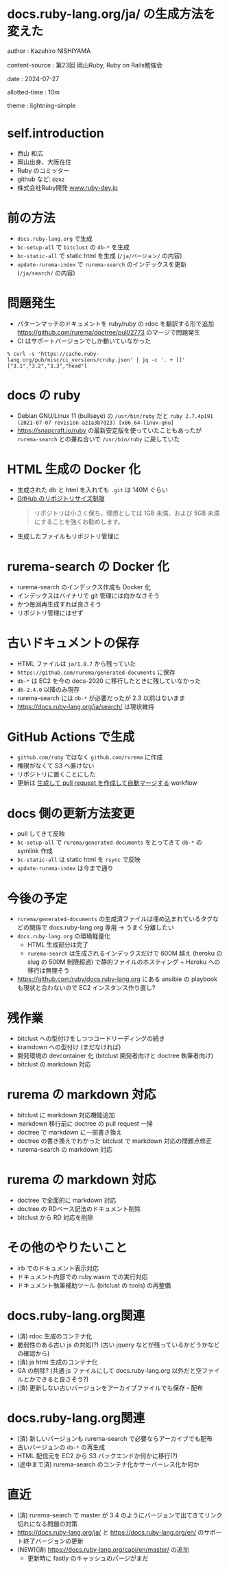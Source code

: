 # docs.ruby-lang.org/ja/ の生成方法を変えた

author
:   Kazuhiro NISHIYAMA

content-source
:   第23回 岡山Ruby, Ruby on Rails勉強会

date
:   2024-07-27

allotted-time
:   10m

theme
:   lightning-simple

# self.introduction

- 西山 和広
- 岡山出身、大阪在住
- Ruby のコミッター
- github など: `@znz`
- 株式会社Ruby開発 www.ruby-dev.jp

# 前の方法

- `docs.ruby-lang.org` で生成
- `bc-setup-all` で `bitclust` の `db-*` を生成
- `bc-static-all` で static html を生成 (`/ja/バージョン/` の内容)
- `update-rurema-index` で `rurema-search` のインデックスを更新 (`/ja/search/` の内容)

# 問題発生

- パターンマッチのドキュメントを ruby/ruby の rdoc を翻訳する形で追加 <https://github.com/rurema/doctree/pull/2773>
  のマージで問題発生
- CI はサポートバージョンでしか動いていなかった

```
% curl -s 'https://cache.ruby-lang.org/pub/misc/ci_versions/cruby.json' | jq -c '. + []'
["3.1","3.2","3.3","head"]
```

# docs の ruby

- Debian GNU/Linux 11 (bullseye) の `/usr/bin/ruby` だと
  `ruby 2.7.4p191 (2021-07-07 revision a21a3b7d23) [x86_64-linux-gnu]`
- <https://snapcraft.io/ruby> の最新安定版を使っていたこともあったが
  `rurema-search` との兼ね合いで `/usr/bin/ruby` に戻していた

# HTML 生成の Docker 化

- 生成された db と html を入れても `.git` は 140M ぐらい
- [GitHub のリポジトリサイズ制限](https://docs.github.com/ja/repositories/working-with-files/managing-large-files/about-large-files-on-github#repository-size-limits)
  > リポジトリは小さく保ち、理想としては 1GB 未満、および 5GB 未満にすることを強くお勧めします。
- 生成したファイルもリポジトリ管理に

# rurema-search の Docker 化

- rurema-search のインデックス作成も Docker 化
- インデックスはバイナリで git 管理には向かなさそう
- かつ毎回再生成すれば良さそう
- リポジトリ管理にはせず

# 古いドキュメントの保存

- HTML ファイルは `ja/1.8.7` から残っていた
- `https://github.com/rurema/generated-documents` に保存
- `db-*` は EC2 を今の docs-2020 に移行したときに残していなかった
- `db-2.4.0` 以降のみ現存
- rurema-search には `db-*` が必要だったが 2.3 以前はないまま
- <https://docs.ruby-lang.org/ja/search/> は現状維持

# GitHub Actions で生成

- `github.com/ruby` ではなく `github.com/rurema` に作成
- 権限がなくて S3 へ置けない
- リポジトリに置くことにした
- 更新は [生成して pull request を作成して自動マージする](https://github.com/rurema/generated-documents/blob/902da064105c1949907204d4bb5ca0ea40c83e17/.github/workflows/generate.yml) workflow

# docs 側の更新方法変更

- pull してきて反映
- `bc-setup-all` で `rurema/generated-documents` をとってきて `db-*` の symlink 作成
- `bc-static-all` は static html を `rsync` で反映
- `update-rurema-index` は今まで通り

# 今後の予定

- `rurema/generated-documents` の生成済ファイルは埋め込まれているタグなどの関係で docs.ruby-lang.org 専用 → うまく分離したい
- `docs.ruby-lang.org` の環境軽量化
  - HTML 生成部分は完了
  - `rurema-search` は生成されるインデックスだけで 600M 越え (heroku の slug の 500M 制限超過) で静的ファイルのホスティング + Heroku への移行は無理そう
- <https://github.com/ruby/docs.ruby-lang.org>
  にある ansible の playbook も現状と合わないので EC2 インスタンス作り直し?

# 残作業

- bitclust への型付けをしつつコードリーディングの続き
- kramdown への型付け (まだなければ)
- 開発環境の devcontainer 化 (bitclust 開発者向けと doctree 執筆者向け)
- bitclust の markdown 対応

# rurema の markdown 対応

- bitclust に markdown 対応機能追加
- markdown 移行前に doctree の pull request 一掃
- doctree で markdown に一部書き換え
- doctree の書き換えでわかった bitclust で markdown 対応の問題点修正
- rurema-search の markdown 対応

# rurema の markdown 対応

- doctree で全面的に markdown 対応
- doctree の RDベース記法のドキュメント削除
- bitclust から RD 対応を削除

# その他のやりたいこと

- irb でのドキュメント表示対応
- ドキュメント内部での ruby.wasm での実行対応
- ドキュメント執筆補助ツール (bitclust の tools) の再整備

# docs.ruby-lang.org関連

- (済) rdoc 生成のコンテナ化
- 脆弱性のある古い js の対処(?) (古い jquery などが残っているかどうかなどの確認から)
- (済) ja html 生成のコンテナ化
- GA の削除? (共通 js ファイルにして docs.ruby-lang.org 以外だと空ファイルとかできると良さそう?)
- (済) 更新しない古いバージョンをアーカイブファイルでも保存・配布

# docs.ruby-lang.org関連

- (済) 新しいバージョンも rurema-search で必要ならアーカイブでも配布
- 古いバージョンの `db-*` の再生成
- HTML 配信元を EC2 から S3 バックエンドか何かに移行(?)
- (途中まで済) rurema-search のコンテナ化かサーバーレス化か何か

# 直近

- (済) rurema-search で master が 3.4 のようにバージョンで出てきてリンク切れになる問題の対策
- <https://docs.ruby-lang.org/ja/> と <https://docs.ruby-lang.org/en/> のサポート終了バージョンの更新
- (NEW)(済) https://docs.ruby-lang.org/capi/en/master/ の追加
  - 更新時に fastly のキャッシュのパージがまだ
